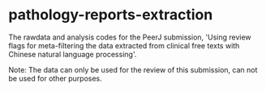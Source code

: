 # pathology-reports-extraction

The rawdata and analysis codes for the PeerJ submission, 'Using review flags for meta-filtering the data extracted from clinical free texts with Chinese natural language processing'.

Note:
The data can only be used for the review of this submission, can not be used for other purposes.
